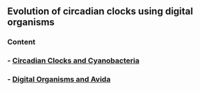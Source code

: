 ## Evolution of circadian clocks using digital organisms
### Content
### - [Circadian Clocks and Cyanobacteria](https://github.com/schmelling/clock_evo/wiki/Circadian-Clocks-and-Cyanobacteria)
### - [Digital Organisms and Avida](https://github.com/schmelling/clock_evo/wiki/Digital-Organisms-and-Avida)
